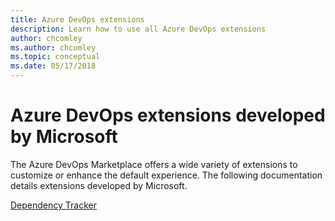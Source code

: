 ```yaml
---
title: Azure DevOps extensions
description: Learn how to use all Azure DevOps extensions
author: chcomley
ms.author: chcomley
ms.topic: conceptual
ms.date: 05/17/2018
---
```


# Azure DevOps extensions developed by Microsoft

The Azure DevOps Marketplace offers a wide variety of extensions to customize or enhance the default experience. The following documentation details extensions developed by Microsoft.

[Dependency Tracker](/azure/devops/extensions/dependency-tracker/overview)
